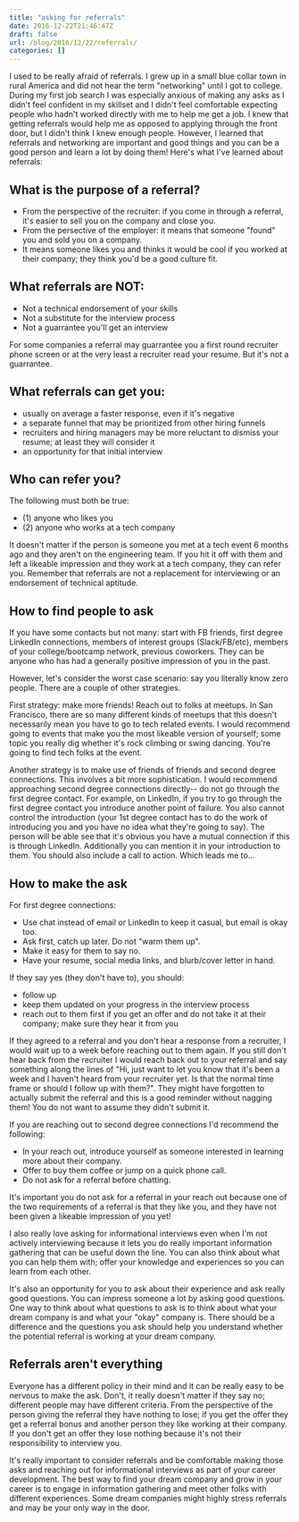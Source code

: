 ```yaml
---
title: "asking for referrals"
date: 2016-12-22T21:46:47Z
draft: false
url: /blog/2016/12/22/referrals/
categories: []
---
```


I used to be really afraid of referrals. I grew up in a small blue collar town in rural America and did not hear the term "networking" until I got to college. During my first job search I was especially anxious of making any asks as I didn't feel confident in my skillset and I didn't feel comfortable expecting people who hadn't worked directly with me to help me get a job. I knew that getting referrals would help me as opposed to applying through the front door, but I didn't think I knew enough people. However, I learned that referrals and networking are important and good things and you can be a good person and learn a lot by doing them! Here's what I've learned about referrals:

## What is the purpose of a referral?

- From the perspective of the recruiter: if you come in through a referral, it's easier to sell you on the company and close you.
- From the persective of the employer: it means that someone "found" you and sold you on a company.
- It means someone likes you and thinks it would be cool if you worked at their company; they think you'd be a good culture fit.

## What referrals are NOT:

- Not a technical endorsement of your skills
- Not a substitute for the interview process
- Not a guarrantee you'll get an interview

For some companies a referral may guarrantee you a first round recruiter phone screen or at the very least a recruiter read your resume. But it's not a guarrantee.

## What referrals can get you:

- usually on average a faster response, even if it's negative
- a separate funnel that may be prioritized from other hiring funnels
- recruiters and hiring managers may be more reluctant to dismiss your resume; at least they will consider it
- an opportunity for that initial interview

## Who can refer you?

The following must both be true:

- (1) anyone who likes you
- (2) anyone who works at a tech company

It doesn't matter if the person is someone you met at a tech event 6 months ago and they aren't on the engineering team. If you hit it off with them and left a likeable impression and they work at a tech company, they can refer you. Remember that referrals are not a replacement for interviewing or an endorsement of technical aptitude. 

## How to find people to ask

If you have some contacts but not many: start with FB friends, first degree LinkedIn connections, members of interest groups (Slack/FB/etc), members of your college/bootcamp network, previous coworkers. They can be anyone who has had a generally positive impression of you in the past. 

However, let's consider the worst case scenario: say you literally know zero people. There are a couple of other strategies. 

First strategy: make more friends! Reach out to folks at meetups. In San Francisco, there are so many different kinds of meetups that this doesn't necessarily mean you have to go to tech related events. I would recommend going to events that make you the most likeable version of yourself; some topic you really dig whether it's rock climbing or swing dancing. You're going to find tech folks at the event.

Another strategy is to make use of friends of friends and second degree connections. This involves a bit more sophistication. I would recommend approaching second degree connections directly-- do not go through the first degree contact. For example, on LinkedIn, if you try to go through the first degree contact you introduce another point of failure. You also cannot control the introduction (your 1st degree contact has to do the work of introducing you and you have no idea what they're going to say). The person will be able see that it's obvious you have a mutual connection if this is through LinkedIn. Additionally you can mention it in your introduction to them. You should also include a call to action. Which leads me to...

## How to make the ask

For first degree connections:

- Use chat instead of email or LinkedIn to keep it casual, but email is okay too.
- Ask first, catch up later. Do not "warm them up".
- Make it easy for them to say no.
- Have your resume, social media links, and blurb/cover letter in hand.

If they say yes (they don't have to), you should:

- follow up 
- keep them updated on your progress in the interview process
- reach out to them first if you get an offer and do not take it at their company; make sure they hear it from you

If they agreed to a referral and you don't hear a response from a recruiter, I would wait up to a week before reaching out to them again. If you still don't hear back from the recruiter I would reach back out to your referral and say something along the lines of "Hi, just want to let you know that it's been a week and I haven't heard from your recruiter yet. Is that the normal time frame or should I follow up with them?". They might have forgotten to actually submit the referral and this is a good reminder without nagging them! You do not want to assume they didn't submit it. 

If you are reaching out to second degree connections I'd recommend the following:

- In your reach out, introduce yourself as someone interested in learning more about their company.
- Offer to buy them coffee or jump on a quick phone call.
- Do not ask for a referral before chatting.

It's important you do not ask for a referral in your reach out because one of the two requirements of a referral is that they like you, and they have not been given a likeable impression of you yet! 

I also really love asking for informational interviews even when I'm not actively interviewing because it lets you do really important information gathering that can be useful down the line. You can also think about what you can help them with; offer your knowledge and experiences so you can learn from each other.

It's also an opportunity for you to ask about their experience and ask really good questions. You can impress someone a lot by asking good questions. One way to think about what questions to ask is to think about what your dream company is and what your "okay" company is. There should be a difference and the questions you ask should help you understand whether the potential referral is working at your dream company. 

## Referrals aren't everything

Everyone has a different policy in their mind and it can be really easy to be nervous to make the ask. Don't, it really doesn't matter if they say no; different people may have different criteria. From the perspective of the person giving the referral they have nothing to lose; if you get the offer they get a referral bonus and another person they like working at their company. If you don't get an offer they lose nothing because it's not their responsibility to interview you.

It's really important to consider referrals and be comfortable making those asks and reaching out for informational interviews as part of your career development. The best way to find your dream company and grow in your career is to engage in information gathering and meet other folks with different experiences. Some dream companies might highly stress referrals and may be your only way in the door. 



